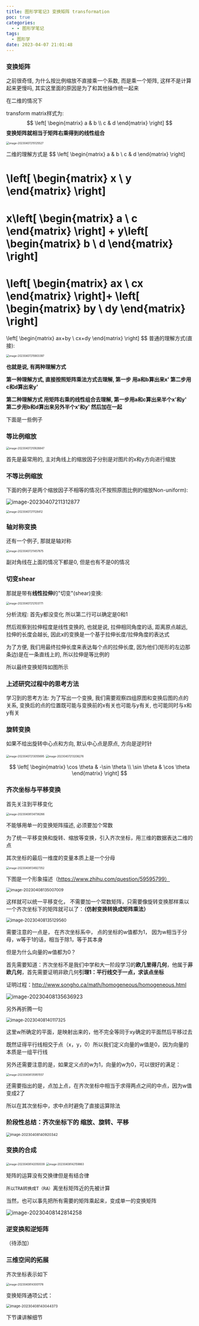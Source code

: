 ```yaml
---
title: 图形学笔记3 变换矩阵 transformation
poc: true
categories:
  - - 图形学笔记
tags:
  - 图形学
date: 2023-04-07 21:01:48
---
```


### 变换矩阵

之前很奇怪, 为什么按比例缩放不直接乘一个系数, 而是乘一个矩阵, 这样不是计算起来更慢吗, 其实这里面的原因是为了和其他操作统一起来

在二维的情况下

transform matrix样式为:
$$
\left[
\begin{matrix}
a & b \\
c & d
\end{matrix}
\right]
$$
**变换矩阵就相当于矩阵右乘得到的线性组合**

<img src="https://raw.githubusercontent.com/Valkierja/ALLPIC/main/img/202304072151553.png" alt="image-20230407215125527" style="zoom:50%;" />

二维的理解方式是
$$
\left[
\begin{matrix}
a & b \\
c & d
\end{matrix}
\right]

\left[
\begin{matrix}
x \\
y
\end{matrix}
\right]
=

x\left[
\begin{matrix}
a  \\
c 
\end{matrix}
\right]
+
y\left[
\begin{matrix}
b  \\
d 
\end{matrix}
\right]
=
\left[
\begin{matrix}
ax  \\
cx 
\end{matrix}
\right]+
\left[
\begin{matrix}
by  \\
dy 
\end{matrix}
\right]
=
\left[
\begin{matrix}
ax+by  \\
cx+dy
\end{matrix}
\right]
$$
普通的理解方式(直接):

<img src="https://raw.githubusercontent.com/Valkierja/ALLPIC/main/img/202304072159420.png" alt="image-20230407215903397" style="zoom:50%;" />

**也就是说, 有两种理解方式**

**第一种理解方式, 直接按照矩阵乘法方式去理解, 第一步 用a和b算出来x'  第二步用 c和d算出来y'**

**第二种理解方式 用矩阵右乘的线性组合去理解, 第一步用a和c算出来半个x'和y'  第二步用b和d算出来另外半个x'和y' 然后加在一起**



下面是一些例子

### 等比例缩放

<img src="C:/Users/valkie/AppData/Roaming/Typora/typora-user-images/image-20230407210926847.png" alt="image-20230407210926847" style="zoom:50%;" />

首先是最常用的, 主对角线上的缩放因子分别是对图片的x和y方向进行缩放

### 不等比例缩放

下面的例子是两个缩放因子不相等的情况(不按照原图比例的缩放Non-uniform):

![image-20230407211312877](https://raw.githubusercontent.com/Valkierja/ALLPIC/main/img/202304072113898.png)

<img src="https://raw.githubusercontent.com/Valkierja/ALLPIC/main/img/202304072111445.png" alt="image-20230407211128412" style="zoom:50%;" />

### 轴对称变换

还有一个例子, 那就是轴对称

<img src="https://raw.githubusercontent.com/Valkierja/ALLPIC/main/img/202304072114917.png" alt="image-20230407211457875" style="zoom:50%;" />



副对角线在上面的情况下都是0, 但是也有不是0的情况

### 切变shear

那就是带有**线性拉伸**的"切变"(shear)变换:

<img src="https://raw.githubusercontent.com/Valkierja/ALLPIC/main/img/202304072121811.png" alt="image-20230407212103771" style="zoom:50%;" />

分析流程: 首先y都没变化 所以第二行可以确定是0和1

然后观察到拉伸程度是线性变换的, 也就是说, 拉伸相同角度的话, 距离原点越远, 拉伸的长度会越长, 因此x的变换是一个基于拉伸长度/拉伸角度的表达式

为了方便, 我们用最终拉伸长度来表达每个点的拉伸长度, 因为他们(矩形的左边那条边)是在一条直线上的, 所以拉伸是等比例的

所以最终变换矩阵如图所示

### 上述研究过程中的思考方法

学习到的思考方法: 为了写出一个变换, 我们需要观察四组原图和变换后图的点的关系, 变换后的点的位置既可能与变换前的x有关也可能与y有关, 也可能同时与x和y有关

### 旋转变换

如果不给出旋转中心点和方向, 默认中心点是原点, 方向是逆时针

<img src="https://raw.githubusercontent.com/Valkierja/ALLPIC/main/img/202304072130733.png" alt="image-20230407213055695" style="zoom:50%;" />

<img src="https://raw.githubusercontent.com/Valkierja/ALLPIC/main/img/202304072132317.png" alt="image-20230407213206276" style="zoom:50%;" />


$$
\left[
\begin{matrix}
\cos \theta & -\sin \theta \\
\sin \theta & \cos \theta
\end{matrix}
\right]
$$

### 齐次坐标与平移变换

首先关注到平移变化

<img src="https://raw.githubusercontent.com/Valkierja/ALLPIC/main/img/202304081348830.png" alt="image-20230408134736266" style="zoom:50%;" />

不能够用单一的变换矩阵描述, 必须要加个常数

为了统一平移变换和旋转、缩放等变换，引入齐次坐标，用三维的数据表达二维的点

其次坐标的最后一维度的变量本质上是一个分母

<img src="https://raw.githubusercontent.com/Valkierja/ALLPIC/main/img/202304081349374.png" alt="image-20230408134927352" style="zoom:50%;" />

下图是一个形象描述（https://www.zhihu.com/question/59595799）

<img src="https://raw.githubusercontent.com/Valkierja/ALLPIC/main/img/202304081350046.png" alt="image-20230408135007009" style="zoom:75%;" />

这样就可以统一平移变化， 不需要加一个常数矩阵，只需要像旋转变换那样乘以一个齐次坐标下的矩阵就可以了：**（仿射变换转换成矩阵乘法）**

<img src="https://raw.githubusercontent.com/Valkierja/ALLPIC/main/img/202304081351596.png" alt="image-20230408135129560" style="zoom: 80%;" />

需要注意的一点是， 在齐次坐标系中， 点的坐标的w值都为1， 因为w相当于分母，w等于1的话，相当于除1，等于其本身

但是为什么向量的w值都为0？

首先需要知道：齐次坐标不是我们中学和大一阶段学习的**欧几里得几何**，他属于**非欧几何**，首先需要证明非欧几何**引理1：平行线交于一点，求该点坐标**

证明过程：http://www.songho.ca/math/homogeneous/homogeneous.html

![image-20230408135636923](https://raw.githubusercontent.com/Valkierja/ALLPIC/main/img/202304081356949.png)

另外再折腾一句

<img src="https://raw.githubusercontent.com/Valkierja/ALLPIC/main/img/202304081401346.png" alt="image-20230408140117325" style="zoom: 80%;" />

这里w所确定的平面，是映射出来的，他不完全等同于xy确定的平面然后平移过去

既然证得平行线相交于点（x，y，0）所以我们定义向量的w值是0，因为向量的本质是一组平行线

另外还需要注意的是，如果定义点的w为1，向量的w为0，可以很好的满足：

<img src="https://raw.githubusercontent.com/Valkierja/ALLPIC/main/img/202304081359585.png" alt="image-20230408135951557" style="zoom:50%;" />

还需要指出的是，点加上点，在齐次坐标中相当于求得两点之间的中点，因为w值变成2了

所以在其次坐标中，求中点时避免了直接运算除法

### 阶段性总结：齐次坐标下的 缩放、旋转、平移

<img src="https://raw.githubusercontent.com/Valkierja/ALLPIC/main/img/202304081409388.png" alt="image-20230408140920342" style="zoom:67%;" />





### 变换的合成

<img src="https://raw.githubusercontent.com/Valkierja/ALLPIC/main/img/202304081420069.png" alt="image-20230408142050039" style="zoom:50%;" />

<img src="https://raw.githubusercontent.com/Valkierja/ALLPIC/main/img/202304081421894.png" alt="image-20230408142159863" style="zoom:50%;" />

矩阵的运算没有交换律但是有结合律

`所以TRA转换成T（RA）`离坐标矩阵近的先被计算

当然，也可以事先把所有需要的矩阵乘起来，变成单一的变换矩阵

![image-20230408142814258](https://raw.githubusercontent.com/Valkierja/ALLPIC/main/img/202304081428292.png)







### 逆变换和逆矩阵

（待添加）



### 三维空间的拓展

齐次坐标表示如下

<img src="https://raw.githubusercontent.com/Valkierja/ALLPIC/main/img/202304081430199.png" alt="image-20230408143001176" style="zoom:50%;" />

变换矩阵通项公式：

<img src="https://raw.githubusercontent.com/Valkierja/ALLPIC/main/img/202304081430398.png" alt="image-20230408143044373" style="zoom:67%;" />

下节课讲解细节
